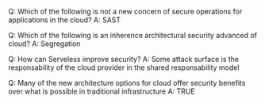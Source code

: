 Q: Which of the following is not a new concern of secure operations for applications in the cloud?
A: SAST

Q: Which of the following is an inherence architectural security advanced of cloud?
A: Segregation

Q: How can Serveless improve security?
A: Some attack surface is the responsability of the cloud provider in the shared responsability model

Q: Many of the new architecture options for cloud offer security benefits over what is possible in traditional infrastructure
A: TRUE